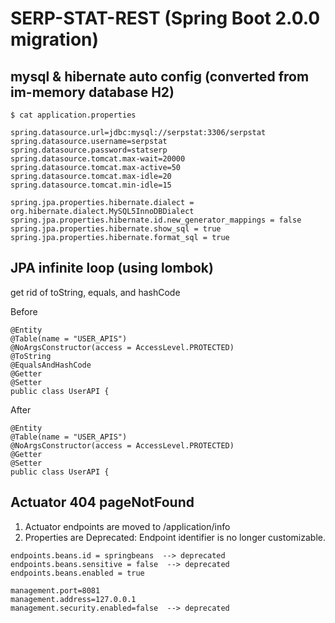 # SERP-STAT-REST (Spring Boot 2.0.0 migration)

## mysql & hibernate auto config (converted from im-memory database H2)
```
$ cat application.properties

spring.datasource.url=jdbc:mysql://serpstat:3306/serpstat
spring.datasource.username=serpstat
spring.datasource.password=statserp
spring.datasource.tomcat.max-wait=20000
spring.datasource.tomcat.max-active=50
spring.datasource.tomcat.max-idle=20
spring.datasource.tomcat.min-idle=15

spring.jpa.properties.hibernate.dialect = org.hibernate.dialect.MySQL5InnoDBDialect
spring.jpa.properties.hibernate.id.new_generator_mappings = false
spring.jpa.properties.hibernate.show_sql = true
spring.jpa.properties.hibernate.format_sql = true
```

## JPA infinite loop (using lombok)
get rid of toString, equals, and hashCode

Before
```
@Entity
@Table(name = "USER_APIS")
@NoArgsConstructor(access = AccessLevel.PROTECTED)
@ToString
@EqualsAndHashCode
@Getter
@Setter
public class UserAPI {
```
After
```
@Entity
@Table(name = "USER_APIS")
@NoArgsConstructor(access = AccessLevel.PROTECTED)
@Getter
@Setter
public class UserAPI {
```

## Actuator 404 pageNotFound
1. Actuator endpoints are moved to /application/info
2. Properties are Deprecated: Endpoint identifier is no longer customizable.

```
endpoints.beans.id = springbeans  --> deprecated
endpoints.beans.sensitive = false  --> deprecated
endpoints.beans.enabled = true

management.port=8081
management.address=127.0.0.1
management.security.enabled=false  --> deprecated
```

